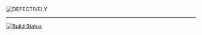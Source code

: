 ![DEFECTIVELY](https://resources.festival.ml/dfct/header.png)
***
[![Build Status](https://travis-ci.org/defectively/defectively-server.svg?branch=master)](https://travis-ci.org/defectively/defectively-server)
